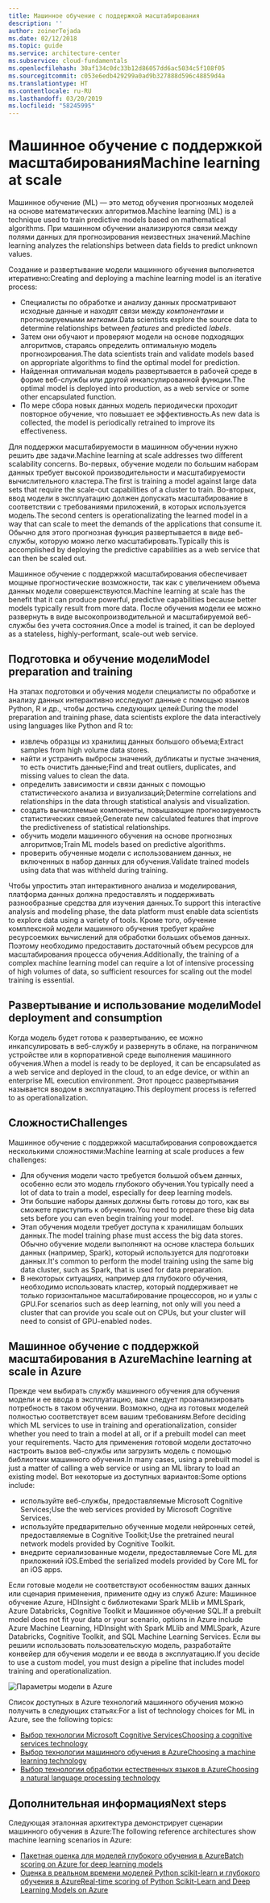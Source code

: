 ```yaml
---
title: Машинное обучение с поддержкой масштабирования
description: ''
author: zoinerTejada
ms.date: 02/12/2018
ms.topic: guide
ms.service: architecture-center
ms.subservice: cloud-fundamentals
ms.openlocfilehash: 30af134c0dc33b12d86057dd6ac5034c5f108f05
ms.sourcegitcommit: c053e6edb429299a0ad9b327888d596c48859d4a
ms.translationtype: HT
ms.contentlocale: ru-RU
ms.lasthandoff: 03/20/2019
ms.locfileid: "58245995"
---
```

# <a name="machine-learning-at-scale"></a><span data-ttu-id="dcecb-102">Машинное обучение с поддержкой масштабирования</span><span class="sxs-lookup"><span data-stu-id="dcecb-102">Machine learning at scale</span></span>

<span data-ttu-id="dcecb-103">Машинное обучение (ML) — это метод обучения прогнозных моделей на основе математических алгоритмов.</span><span class="sxs-lookup"><span data-stu-id="dcecb-103">Machine learning (ML) is a technique used to train predictive models based on mathematical algorithms.</span></span> <span data-ttu-id="dcecb-104">При машинном обучении анализируются связи между полями данных для прогнозирования неизвестных значений.</span><span class="sxs-lookup"><span data-stu-id="dcecb-104">Machine learning analyzes the relationships between data fields to predict unknown values.</span></span>

<span data-ttu-id="dcecb-105">Создание и развертывание модели машинного обучения выполняется итеративно:</span><span class="sxs-lookup"><span data-stu-id="dcecb-105">Creating and deploying a machine learning model is an iterative process:</span></span>

- <span data-ttu-id="dcecb-106">Специалисты по обработке и анализу данных просматривают исходные данные и находят связи между *компонентами* и прогнозируемыми *метками*.</span><span class="sxs-lookup"><span data-stu-id="dcecb-106">Data scientists explore the source data to determine relationships between *features* and predicted *labels*.</span></span>
- <span data-ttu-id="dcecb-107">Затем они обучают и проверяют модели на основе подходящих алгоритмов, стараясь определить оптимальную модель прогнозирования.</span><span class="sxs-lookup"><span data-stu-id="dcecb-107">The data scientists train and validate models based on appropriate algorithms to find the optimal model for prediction.</span></span>
- <span data-ttu-id="dcecb-108">Найденная оптимальная модель развертывается в рабочей среде в форме веб-службы или другой инкапсулированной функции.</span><span class="sxs-lookup"><span data-stu-id="dcecb-108">The optimal model is deployed into production, as a web service or some other encapsulated function.</span></span>
- <span data-ttu-id="dcecb-109">По мере сбора новых данных модель периодически проходит повторное обучение, что повышает ее эффективность.</span><span class="sxs-lookup"><span data-stu-id="dcecb-109">As new data is collected, the model is periodically retrained to improve its effectiveness.</span></span>

<span data-ttu-id="dcecb-110">Для поддержки масштабируемости в машинном обучении нужно решить две задачи.</span><span class="sxs-lookup"><span data-stu-id="dcecb-110">Machine learning at scale addresses two different scalability concerns.</span></span> <span data-ttu-id="dcecb-111">Во-первых, обучение модели по большим наборам данных требует высокой производительности и масштабируемости вычислительного кластера.</span><span class="sxs-lookup"><span data-stu-id="dcecb-111">The first is training a model against large data sets that require the scale-out capabilities of a cluster to train.</span></span> <span data-ttu-id="dcecb-112">Во-вторых, ввод модели в эксплуатацию должен допускать масштабирование в соответствии с требованиями приложений, в которых используется модель.</span><span class="sxs-lookup"><span data-stu-id="dcecb-112">The second centers is operationalizating the learned model in a way that can scale to meet the demands of the applications that consume it.</span></span> <span data-ttu-id="dcecb-113">Обычно для этого прогнозная функция развертывается в виде веб-службы, которую можно легко масштабировать.</span><span class="sxs-lookup"><span data-stu-id="dcecb-113">Typically this is accomplished by deploying the predictive capabilities as a web service that can then be scaled out.</span></span>

<span data-ttu-id="dcecb-114">Машинное обучение с поддержкой масштабирования обеспечивает мощные прогностические возможности, так как с увеличением объема данных модели совершенствуются.</span><span class="sxs-lookup"><span data-stu-id="dcecb-114">Machine learning at scale has the benefit that it can produce powerful, predictive capabilities because better models typically result from more data.</span></span> <span data-ttu-id="dcecb-115">После обучения модели ее можно развернуть в виде высокопроизводительной и масштабируемой веб-службы без учета состояния.</span><span class="sxs-lookup"><span data-stu-id="dcecb-115">Once a model is trained, it can be deployed as a stateless, highly-performant, scale-out web service.</span></span>

## <a name="model-preparation-and-training"></a><span data-ttu-id="dcecb-116">Подготовка и обучение модели</span><span class="sxs-lookup"><span data-stu-id="dcecb-116">Model preparation and training</span></span>

<span data-ttu-id="dcecb-117">На этапах подготовки и обучения модели специалисты по обработке и анализу данных интерактивно исследуют данные с помощью языков Python, R и др., чтобы достичь следующих целей:</span><span class="sxs-lookup"><span data-stu-id="dcecb-117">During the model preparation and training phase, data scientists explore the data interactively using languages like Python and R to:</span></span>

- <span data-ttu-id="dcecb-118">извлечь образцы из хранилищ данных большого объема;</span><span class="sxs-lookup"><span data-stu-id="dcecb-118">Extract samples from high volume data stores.</span></span>
- <span data-ttu-id="dcecb-119">найти и устранить выбросы значений, дубликаты и пустые значения, то есть очистить данные;</span><span class="sxs-lookup"><span data-stu-id="dcecb-119">Find and treat outliers, duplicates, and missing values to clean the data.</span></span>
- <span data-ttu-id="dcecb-120">определить зависимости и связи данных с помощью статистического анализа и визуализаций;</span><span class="sxs-lookup"><span data-stu-id="dcecb-120">Determine correlations and relationships in the data through statistical analysis and visualization.</span></span>
- <span data-ttu-id="dcecb-121">создать вычисляемые компоненты, повышающие прогнозируемость статистических связей;</span><span class="sxs-lookup"><span data-stu-id="dcecb-121">Generate new calculated features that improve the predictiveness of statistical relationships.</span></span>
- <span data-ttu-id="dcecb-122">обучить модели машинного обучения на основе прогнозных алгоритмов;</span><span class="sxs-lookup"><span data-stu-id="dcecb-122">Train ML models based on predictive algorithms.</span></span>
- <span data-ttu-id="dcecb-123">проверить обученные модели с использованием данных, не включенных в набор данных для обучения.</span><span class="sxs-lookup"><span data-stu-id="dcecb-123">Validate trained models using data that was withheld during training.</span></span>

<span data-ttu-id="dcecb-124">Чтобы упростить этап интерактивного анализа и моделирования, платформа данных должна предоставлять и поддерживать разнообразные средства для изучения данных.</span><span class="sxs-lookup"><span data-stu-id="dcecb-124">To support this interactive analysis and modeling phase, the data platform must enable data scientists to explore data using a variety of tools.</span></span> <span data-ttu-id="dcecb-125">Кроме того, обучение комплексной модели машинного обучения требует крайне ресурсоемких вычислений для обработки больших объемов данных. Поэтому необходимо предоставить достаточный объем ресурсов для масштабирования процесса обучения.</span><span class="sxs-lookup"><span data-stu-id="dcecb-125">Additionally, the training of a complex machine learning model can require a lot of intensive processing of high volumes of data, so sufficient resources for scaling out the model training is essential.</span></span>

## <a name="model-deployment-and-consumption"></a><span data-ttu-id="dcecb-126">Развертывание и использование модели</span><span class="sxs-lookup"><span data-stu-id="dcecb-126">Model deployment and consumption</span></span>

<span data-ttu-id="dcecb-127">Когда модель будет готова к развертыванию, ее можно инкапсулировать в веб-службу и развернуть в облаке, на пограничном устройстве или в корпоративной среде выполнения машинного обучения.</span><span class="sxs-lookup"><span data-stu-id="dcecb-127">When a model is ready to be deployed, it can be encapsulated as a web service and deployed in the cloud, to an edge device, or within an enterprise ML execution environment.</span></span> <span data-ttu-id="dcecb-128">Этот процесс развертывания называется вводом в эксплуатацию.</span><span class="sxs-lookup"><span data-stu-id="dcecb-128">This deployment process is referred to as operationalization.</span></span>

## <a name="challenges"></a><span data-ttu-id="dcecb-129">Сложности</span><span class="sxs-lookup"><span data-stu-id="dcecb-129">Challenges</span></span>

<span data-ttu-id="dcecb-130">Машинное обучение с поддержкой масштабирования сопровождается несколькими сложностями:</span><span class="sxs-lookup"><span data-stu-id="dcecb-130">Machine learning at scale produces a few challenges:</span></span>

- <span data-ttu-id="dcecb-131">Для обучения модели часто требуется большой объем данных, особенно если это модель глубокого обучения.</span><span class="sxs-lookup"><span data-stu-id="dcecb-131">You typically need a lot of data to train a model, especially for deep learning models.</span></span>
- <span data-ttu-id="dcecb-132">Эти большие наборы данных должны быть готовы до того, как вы сможете приступить к обучению.</span><span class="sxs-lookup"><span data-stu-id="dcecb-132">You need to prepare these big data sets before you can even begin training your model.</span></span>
- <span data-ttu-id="dcecb-133">Этап обучения модели требует доступа к хранилищам больших данных.</span><span class="sxs-lookup"><span data-stu-id="dcecb-133">The model training phase must access the big data stores.</span></span> <span data-ttu-id="dcecb-134">Обычно обучение модели выполняют на основе кластера больших данных (например, Spark), который используется для подготовки данных.</span><span class="sxs-lookup"><span data-stu-id="dcecb-134">It's common to perform the model training using the same big data cluster, such as Spark, that is used for data preparation.</span></span>
- <span data-ttu-id="dcecb-135">В некоторых ситуациях, например для глубокого обучения, необходимо использовать кластер, который поддерживает не только горизонтальное масштабирование процессоров, но и узлы с GPU.</span><span class="sxs-lookup"><span data-stu-id="dcecb-135">For scenarios such as deep learning, not only will you need a cluster that can provide you scale out on CPUs, but your cluster will need to consist of GPU-enabled nodes.</span></span>

## <a name="machine-learning-at-scale-in-azure"></a><span data-ttu-id="dcecb-136">Машинное обучение с поддержкой масштабирования в Azure</span><span class="sxs-lookup"><span data-stu-id="dcecb-136">Machine learning at scale in Azure</span></span>

<span data-ttu-id="dcecb-137">Прежде чем выбирать службу машинного обучения для обучения модели и ее ввода в эксплуатацию, вам следует проанализировать потребность в таком обучении. Возможно, одна из готовых моделей полностью соответствует всем вашим требованиям.</span><span class="sxs-lookup"><span data-stu-id="dcecb-137">Before deciding which ML services to use in training and operationalization, consider whether you need to train a model at all, or if a prebuilt model can meet your requirements.</span></span> <span data-ttu-id="dcecb-138">Часто для применения готовой модели достаточно настроить вызов веб-службы или загрузить модель с помощью библиотеки машинного обучения.</span><span class="sxs-lookup"><span data-stu-id="dcecb-138">In many cases, using a prebuilt model is just a matter of calling a web service or using an ML library to load an existing model.</span></span> <span data-ttu-id="dcecb-139">Вот некоторые из доступных вариантов:</span><span class="sxs-lookup"><span data-stu-id="dcecb-139">Some options include:</span></span>

- <span data-ttu-id="dcecb-140">используйте веб-службы, предоставляемые Microsoft Cognitive Services;</span><span class="sxs-lookup"><span data-stu-id="dcecb-140">Use the web services provided by Microsoft Cognitive Services.</span></span>
- <span data-ttu-id="dcecb-141">используйте предварительно обученные модели нейронных сетей, предоставляемые в Cognitive Toolkit;</span><span class="sxs-lookup"><span data-stu-id="dcecb-141">Use the pretrained neural network models provided by Cognitive Toolkit.</span></span>
- <span data-ttu-id="dcecb-142">внедрите сериализованные модели, предоставляемые Core ML для приложений iOS.</span><span class="sxs-lookup"><span data-stu-id="dcecb-142">Embed the serialized models provided by Core ML for an iOS apps.</span></span>

<span data-ttu-id="dcecb-143">Если готовые модели не соответствуют особенностям ваших данных или сценария применения, примените одну из служб Azure: Машинное обучение Azure, HDInsight с библиотеками Spark MLlib и MMLSpark, Azure Databricks, Cognitive Toolkit и Машинное обучение SQL.</span><span class="sxs-lookup"><span data-stu-id="dcecb-143">If a prebuilt model does not fit your data or your scenario, options in Azure include Azure Machine Learning, HDInsight with Spark MLlib and MMLSpark, Azure Databricks, Cognitive Toolkit, and SQL Machine Learning Services.</span></span> <span data-ttu-id="dcecb-144">Если вы решили использовать пользовательскую модель, разработайте конвейер для обучения модели и ее ввода в эксплуатацию.</span><span class="sxs-lookup"><span data-stu-id="dcecb-144">If you decide to use a custom model, you must design a pipeline that includes model training and operationalization.</span></span>

![Параметры модели в Azure](./images/machine-learning-model-training-and-deployment.png)

<span data-ttu-id="dcecb-146">Список доступных в Azure технологий машинного обучения можно получить в следующих статьях:</span><span class="sxs-lookup"><span data-stu-id="dcecb-146">For a list of technology choices for ML in Azure, see the following topics:</span></span>

- [<span data-ttu-id="dcecb-147">Выбор технологии Microsoft Cognitive Services</span><span class="sxs-lookup"><span data-stu-id="dcecb-147">Choosing a cognitive services technology</span></span>](../technology-choices/cognitive-services.md)
- [<span data-ttu-id="dcecb-148">Выбор технологии машинного обучения в Azure</span><span class="sxs-lookup"><span data-stu-id="dcecb-148">Choosing a machine learning technology</span></span>](../technology-choices/data-science-and-machine-learning.md)
- [<span data-ttu-id="dcecb-149">Выбор технологии обработки естественных языков в Azure</span><span class="sxs-lookup"><span data-stu-id="dcecb-149">Choosing a natural language processing technology</span></span>](../technology-choices/natural-language-processing.md)

## <a name="next-steps"></a><span data-ttu-id="dcecb-150">Дополнительная информация</span><span class="sxs-lookup"><span data-stu-id="dcecb-150">Next steps</span></span>

<span data-ttu-id="dcecb-151">Следующая эталонная архитектура демонстрирует сценарии машинного обучения в Azure:</span><span class="sxs-lookup"><span data-stu-id="dcecb-151">The following reference architectures show machine learning scenarios in Azure:</span></span>

- [<span data-ttu-id="dcecb-152">Пакетная оценка для моделей глубокого обучения в Azure</span><span class="sxs-lookup"><span data-stu-id="dcecb-152">Batch scoring on Azure for deep learning models</span></span>](../../reference-architectures/ai/batch-scoring-deep-learning.md)
- [<span data-ttu-id="dcecb-153">Оценка в реальном времени моделей Python scikit-learn и глубокого обучения в Azure</span><span class="sxs-lookup"><span data-stu-id="dcecb-153">Real-time scoring of Python Scikit-Learn and Deep Learning Models on Azure</span></span>](../../reference-architectures/ai/realtime-scoring-python.md)